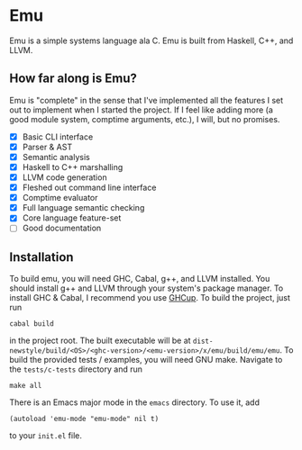 # Emu
Emu is a simple systems language ala C. Emu is built from Haskell, C++, and LLVM.

## How far along is Emu?
Emu is "complete" in the sense that I've implemented all the features I set out to implement when I started the project. If I feel like adding more (a good module system, comptime arguments, etc.), I will, but no promises.

- [x] Basic CLI interface
- [x] Parser & AST
- [x] Semantic analysis
- [x] Haskell to C++ marshalling
- [x] LLVM code generation
- [x] Fleshed out command line interface
- [x] Comptime evaluator
- [x] Full language semantic checking
- [x] Core language feature-set
- [ ] Good documentation

## Installation
To build emu, you will need GHC, Cabal, g++, and LLVM installed. You should install g++ and LLVM through your system's package manager. To install GHC & Cabal, I recommend you use [GHCup](https://www.haskell.org/ghcup/). To build the project, just run 
```
cabal build
``` 
in the project root. The built executable will be at ```dist-newstyle/build/<OS>/<ghc-version>/<emu-version>/x/emu/build/emu/emu```.
To build the provided tests / examples, you will need GNU make. Navigate to the ```tests/c-tests``` directory and run
```
make all
```
There is an Emacs major mode in the ```emacs``` directory. To use it, add
```emacs-lisp
(autoload 'emu-mode "emu-mode" nil t)
```
to your ```init.el``` file.
